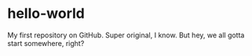 # hello-world
My first repository on GitHub. Super original, I know. But hey, we all gotta start somewhere, right?
